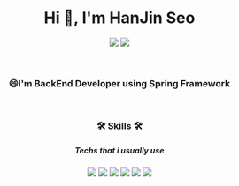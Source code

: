 <h1 align="center">Hi 👋, I'm HanJin Seo</h1>

<p align="center">
<image src="https://img.shields.io/badge/TechBlog-00B388?style=flat-square&logo=vimeo&logoColor=white&link=https://velog.io/@sloth" />
<image src="https://img.shields.io/badge/seohanjin503@gmail.com-EA4335?style=flat-square&logo=gmail&logoColor=white" />
</p>
<br>
<h3 align="center">😄I'm BackEnd Developer using Spring Framework</h3>
<br>  

  <h3 align="center">🛠 Skills 🛠</h3>
<h5 align="center">Techs that i usually use</h5>
<p align="center">
<image src="https://img.shields.io/badge/-Java-007396?style=flat-square&logo=java&logoColor=white" />
<image src="https://img.shields.io/badge/-Spring-6DB33F?style=flat-square&logo=spring&logoColor=white" />
<image src="https://img.shields.io/badge/-SpringBoot-6DB33F?style=flat-square&logo=springboot&logoColor=white" />
<image src="https://img.shields.io/badge/-MySQL-4479A1?style=flat-square&logo=mysql&logoColor=white" />
<image src="https://img.shields.io/badge/Oracle-F80000?style=flat-square&logo=oracle&logoColor=white" />
<image src="https://img.shields.io/badge/AWS-232F3E?style=flat-square&logo=amazonaws&logoColor=white" />
  </p>  
